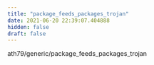 ```yaml
---
title: "package_feeds_packages_trojan"
date: 2021-06-20 22:39:07.404888
hidden: false
draft: false
---
```


ath79/generic/package_feeds_packages_trojan

